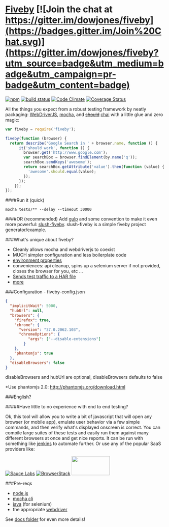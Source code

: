 [Fiveby](http://en.wikipedia.org/wiki/Five_by_five) [![Join the chat at https://gitter.im/dowjones/fiveby](https://badges.gitter.im/Join%20Chat.svg)](https://gitter.im/dowjones/fiveby?utm_source=badge&utm_medium=badge&utm_campaign=pr-badge&utm_content=badge)
==========
[![npm](https://img.shields.io/npm/v/fiveby.svg?style=flat)](http://npmjs.org/package/fiveby) [![build status](https://secure.travis-ci.org/dowjones/fiveby.svg)](http://travis-ci.org/dowjones/fiveby) [![Code Climate](https://codeclimate.com/github/dowjones/fiveby/badges/gpa.svg)](https://codeclimate.com/github/dowjones/fiveby) [![Coverage Status](https://coveralls.io/repos/dowjones/fiveby/badge.svg?branch=master)](https://coveralls.io/r/dowjones/fiveby?branch=master)

All the things you expect from a robust testing framework by neatly packaging: [WebDriverJS](https://code.google.com/p/selenium/wiki/WebDriverJs), [mocha](http://mochajs.org/), and ~~[should](https://github.com/shouldjs/should.js)~~ [chai](https://github.com/chaijs/chai) with a little glue and zero magic:

```javascript
var fiveby = require('fiveby');

fiveby(function (browser) {
  return describe('Google Search in ' + browser.name, function () {
      it('should work', function () {
        browser.get('http://www.google.com');
        var searchBox = browser.findElement(by.name('q'));
        searchBox.sendKeys('awesome');
        return searchBox.getAttribute('value').then(function (value) {
          'awesome'.should.equal(value);
        });
      });
    });
});
```
####Run it (quick)
```
mocha tests/** --delay --timeout 30000
```
####OR (recommended)
Add [gulp](http://gulpjs.com/) and some convention to make it even more powerful: [slush-fiveby](https://github.com/dowjones/slush-fiveby). slush-fiveby is a simple fiveby project generator/example.

###What's unique about fiveby?

- Cleanly allows mocha and webdriverjs to coexist
- MUCH simpler configuration and less boilerplate code
- [environment properties](/docs/properties.md)
- conveniences: api cleanup, spins up a selenium server if not provided, closes the browser for you, etc ...
- [Sends test traffic to a HAR file](/docs/har-dump.md)
- [more](/docs/comparisons.md)

###Configuration - fiveby-config.json

```json
{
  "implicitWait": 5000,
  "hubUrl": null,
  "browsers": {
    "firefox": true,
    "chrome": {
      "version": "37.0.2062.103",
      "chromeOptions": {
          "args": ["--disable-extensions"]
        }
    },
    "phantomjs": true
  },
  "disableBrowsers": false
}
```

disableBrowsers and hubUrl are optional, disableBrowsers defaults to false

*Use phantomjs 2.0: http://phantomjs.org/download.html

###English?

#####Have little to no experience with end to end testing?

Ok, this tool will allow you to write a bit of javascript that will open any browser (or mobile app), emulate user behavior via a few simple commands, and then verify what's displayed onscreen is correct. You can compile large suites of these tests and easily run them against many different browsers at once and get nice reports. It can be run with something like [jenkins](http://jenkins-ci.org/) to automate further. Or use any of the popular SaaS providers like:

[![Sauce Labs](https://saucelabs.com/images/sauce-labs-logo.png)](http://saucelabs.com) [![BrowserStack](https://d2ogrdw2mh0rsl.cloudfront.net/production/images/mail/browserstack-logo-footer.png)](http://browserstack.com) <a href="http://testingbot.com/"><img src="https://testingbot.com/assets/logo.png" height="60" width="120" ></a>

###Pre-reqs

- [node.js](http://nodejs.org/)
- [mocha cli](http://mochajs.org/)
- [java](https://www.java.com/en/download/help/download_options.xml) (for selenium)
- the appropriate [webdriver](http://www.seleniumhq.org/projects/webdriver/)

See [docs folder](/docs) for even more details!
